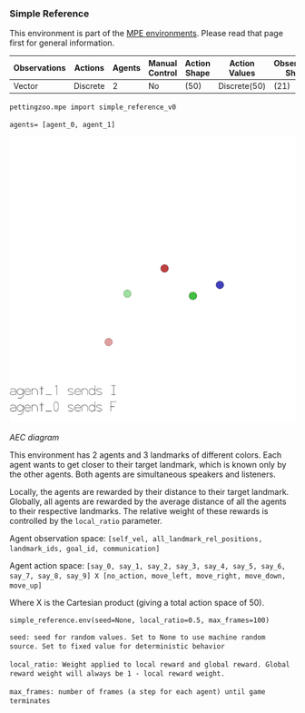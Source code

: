 
### Simple Reference

This environment is part of the [MPE environments](mpe). Please read that page first for general information.

| Observations | Actions  | Agents | Manual Control | Action Shape    | Action Values           | Observation Shape        | Observation Values | Num States |
|--------------|----------|--------|----------------|-----------------|-------------------------|--------------------------|--------------------|------------|
| Vector       | Discrete | 2      | No             | (50)            | Discrete(50)            | (21)                     | (-inf,inf)         | ?          |

`pettingzoo.mpe import simple_reference_v0`

`agents= [agent_0, agent_1]`

![](docs/mpe/mpe_simple_reference.gif)

*AEC diagram*

This environment has 2 agents and 3 landmarks of different colors. Each agent wants to get closer to their target landmark, which is known only by the other agents. Both agents are simultaneous speakers and listeners.

Locally, the agents are rewarded by their distance to their target landmark. Globally, all agents are rewarded by the average distance of all the agents to their respective landmarks. The relative weight of these rewards is controlled by the `local_ratio` parameter.

Agent observation space: `[self_vel, all_landmark_rel_positions, landmark_ids, goal_id, communication]`

Agent action space: `[say_0, say_1, say_2, say_3, say_4, say_5, say_6, say_7, say_8, say_9] X [no_action, move_left, move_right, move_down, move_up]`

Where X is the Cartesian product (giving a total action space of 50).


```
simple_reference.env(seed=None, local_ratio=0.5, max_frames=100)
```

```
seed: seed for random values. Set to None to use machine random source. Set to fixed value for deterministic behavior

local_ratio: Weight applied to local reward and global reward. Global reward weight will always be 1 - local reward weight.

max_frames: number of frames (a step for each agent) until game terminates
```
